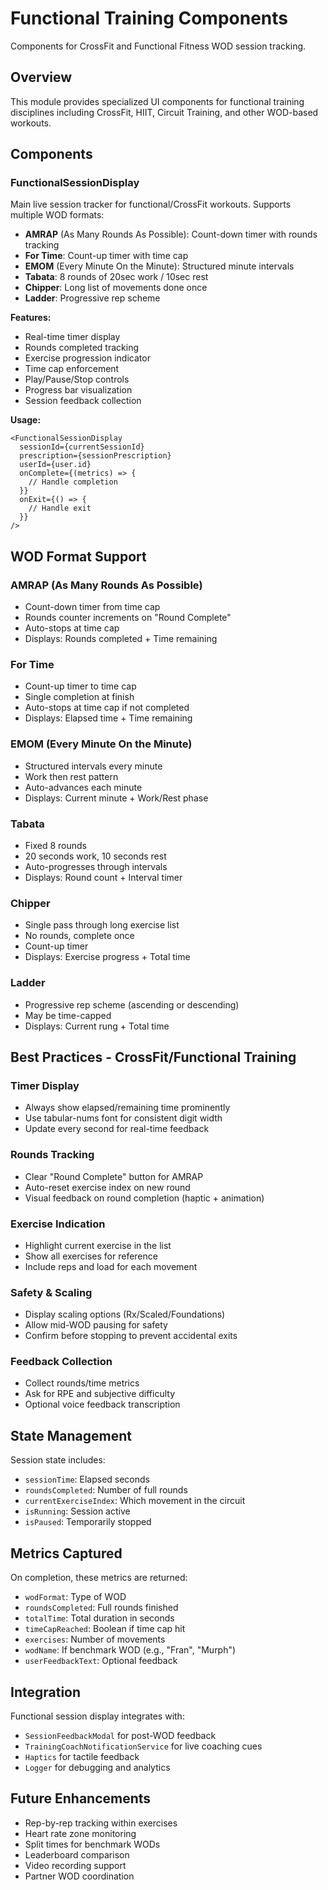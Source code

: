 # Functional Training Components

Components for CrossFit and Functional Fitness WOD session tracking.

## Overview

This module provides specialized UI components for functional training disciplines including CrossFit, HIIT, Circuit Training, and other WOD-based workouts.

## Components

### FunctionalSessionDisplay

Main live session tracker for functional/CrossFit workouts. Supports multiple WOD formats:

- **AMRAP** (As Many Rounds As Possible): Count-down timer with rounds tracking
- **For Time**: Count-up timer with time cap
- **EMOM** (Every Minute On the Minute): Structured minute intervals
- **Tabata**: 8 rounds of 20sec work / 10sec rest
- **Chipper**: Long list of movements done once
- **Ladder**: Progressive rep scheme

**Features:**
- Real-time timer display
- Rounds completed tracking
- Exercise progression indicator
- Time cap enforcement
- Play/Pause/Stop controls
- Progress bar visualization
- Session feedback collection

**Usage:**
```tsx
<FunctionalSessionDisplay
  sessionId={currentSessionId}
  prescription={sessionPrescription}
  userId={user.id}
  onComplete={(metrics) => {
    // Handle completion
  }}
  onExit={() => {
    // Handle exit
  }}
/>
```

## WOD Format Support

### AMRAP (As Many Rounds As Possible)
- Count-down timer from time cap
- Rounds counter increments on "Round Complete"
- Auto-stops at time cap
- Displays: Rounds completed + Time remaining

### For Time
- Count-up timer to time cap
- Single completion at finish
- Auto-stops at time cap if not completed
- Displays: Elapsed time + Time remaining

### EMOM (Every Minute On the Minute)
- Structured intervals every minute
- Work then rest pattern
- Auto-advances each minute
- Displays: Current minute + Work/Rest phase

### Tabata
- Fixed 8 rounds
- 20 seconds work, 10 seconds rest
- Auto-progresses through intervals
- Displays: Round count + Interval timer

### Chipper
- Single pass through long exercise list
- No rounds, complete once
- Count-up timer
- Displays: Exercise progress + Total time

### Ladder
- Progressive rep scheme (ascending or descending)
- May be time-capped
- Displays: Current rung + Total time

## Best Practices - CrossFit/Functional Training

### Timer Display
- Always show elapsed/remaining time prominently
- Use tabular-nums font for consistent digit width
- Update every second for real-time feedback

### Rounds Tracking
- Clear "Round Complete" button for AMRAP
- Auto-reset exercise index on new round
- Visual feedback on round completion (haptic + animation)

### Exercise Indication
- Highlight current exercise in the list
- Show all exercises for reference
- Include reps and load for each movement

### Safety & Scaling
- Display scaling options (Rx/Scaled/Foundations)
- Allow mid-WOD pausing for safety
- Confirm before stopping to prevent accidental exits

### Feedback Collection
- Collect rounds/time metrics
- Ask for RPE and subjective difficulty
- Optional voice feedback transcription

## State Management

Session state includes:
- `sessionTime`: Elapsed seconds
- `roundsCompleted`: Number of full rounds
- `currentExerciseIndex`: Which movement in the circuit
- `isRunning`: Session active
- `isPaused`: Temporarily stopped

## Metrics Captured

On completion, these metrics are returned:
- `wodFormat`: Type of WOD
- `roundsCompleted`: Full rounds finished
- `totalTime`: Total duration in seconds
- `timeCapReached`: Boolean if time cap hit
- `exercises`: Number of movements
- `wodName`: If benchmark WOD (e.g., "Fran", "Murph")
- `userFeedbackText`: Optional feedback

## Integration

Functional session display integrates with:
- `SessionFeedbackModal` for post-WOD feedback
- `TrainingCoachNotificationService` for live coaching cues
- `Haptics` for tactile feedback
- `Logger` for debugging and analytics

## Future Enhancements

- Rep-by-rep tracking within exercises
- Heart rate zone monitoring
- Split times for benchmark WODs
- Leaderboard comparison
- Video recording support
- Partner WOD coordination
